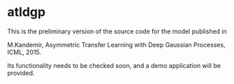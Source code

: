 # atldgp
This is the preliminary version of the source code for the model published in

M.Kandemir, Asymmetric Transfer Learning with Deep Gaussian Processes, ICML, 2015.

Its functionality needs to be checked soon, and a demo application will be provided.


